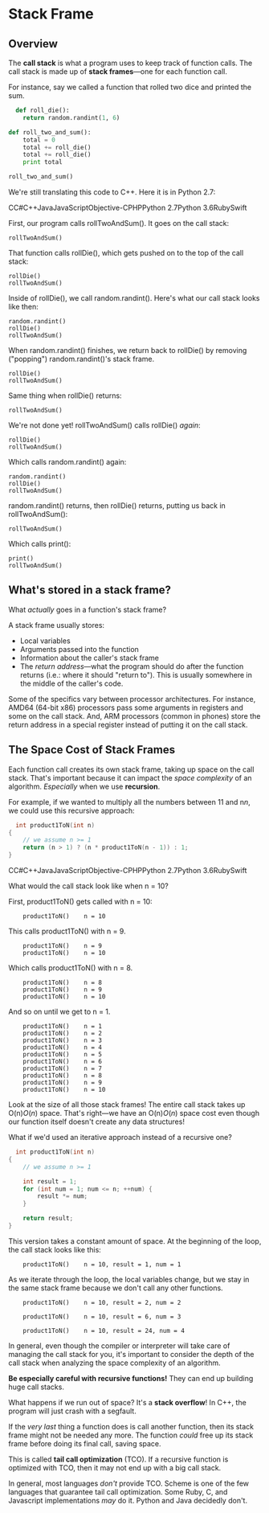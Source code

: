 # Stack Frame

## Overview

The **call stack** is what a program uses to keep track of function calls. The call stack is made up of **stack frames**—one for each function call.

For instance, say we called a function that rolled two dice and printed the sum.

```python
  def roll_die():
    return random.randint(1, 6)

def roll_two_and_sum():
    total = 0
    total += roll_die()
    total += roll_die()
    print total

roll_two_and_sum()
```

We're still translating this code to C++. Here it is in Python 2.7:

CC#C++JavaJavaScriptObjective-CPHPPython 2.7Python 3.6RubySwift

First, our program calls rollTwoAndSum(). It goes on the call stack:

```
rollTwoAndSum()
```

That function calls rollDie(), which gets pushed on to the top of the call stack:

```
rollDie()
rollTwoAndSum()
```

Inside of rollDie(), we call random.randint(). Here's what our call stack looks like then:

```
random.randint()
rollDie()
rollTwoAndSum()
```

When random.randint() finishes, we return back to rollDie() by removing ("popping") random.randint()'s stack frame.

```
rollDie()
rollTwoAndSum()
```

Same thing when rollDie() returns:

```
rollTwoAndSum()
```

We're not done yet! rollTwoAndSum() calls rollDie() *again*:

```
rollDie()
rollTwoAndSum()
```

Which calls random.randint() again:

```
random.randint()
rollDie()
rollTwoAndSum()
```

random.randint() returns, then rollDie() returns, putting us back in rollTwoAndSum():

```
rollTwoAndSum()
```

Which calls print():

```
print()
rollTwoAndSum()
```

## What's stored in a stack frame?

What *actually* goes in a function's stack frame?

A stack frame usually stores:

- Local variables
- Arguments passed into the function
- Information about the caller's stack frame
- The *return address*—what the program should do after the function returns (i.e.: where it should "return to"). This is usually somewhere in the middle of the caller's code.

Some of the specifics vary between processor architectures. For instance, AMD64 (64-bit x86) processors pass some arguments in registers and some on the call stack. And, ARM processors (common in phones) store the return address in a special register instead of putting it on the call stack.

## The Space Cost of Stack Frames

Each function call creates its own stack frame, taking up space on the call stack. That's important because it can impact the *space complexity* of an algorithm. *Especially* when we use **recursion**.

For example, if we wanted to multiply all the numbers between 11 and n*n*, we could use this recursive approach:

```cpp
  int product1ToN(int n)
{
    // we assume n >= 1
    return (n > 1) ? (n * product1ToN(n - 1)) : 1;
}
```

CC#C++JavaJavaScriptObjective-CPHPPython 2.7Python 3.6RubySwift

What would the call stack look like when n = 10?

First, product1ToN() gets called with n = 10:

```
    product1ToN()    n = 10
```

This calls product1ToN() with n = 9.

```
    product1ToN()    n = 9
    product1ToN()    n = 10
```

Which calls product1ToN() with n = 8.

```
    product1ToN()    n = 8
    product1ToN()    n = 9
    product1ToN()    n = 10
```

And so on until we get to n = 1.

```
    product1ToN()    n = 1
    product1ToN()    n = 2
    product1ToN()    n = 3
    product1ToN()    n = 4
    product1ToN()    n = 5
    product1ToN()    n = 6
    product1ToN()    n = 7
    product1ToN()    n = 8
    product1ToN()    n = 9
    product1ToN()    n = 10
```

Look at the size of all those stack frames! The entire call stack takes up O(n)*O*(*n*) space. That's right—we have an O(n)*O*(*n*) space cost even though our function itself doesn't create any data structures!

What if we'd used an iterative approach instead of a recursive one?

```cpp
  int product1ToN(int n)
{
    // we assume n >= 1

    int result = 1;
    for (int num = 1; num <= n; ++num) {
        result *= num;
    }

    return result;
}
```

This version takes a constant amount of space. At the beginning of the loop, the call stack looks like this:

```
    product1ToN()    n = 10, result = 1, num = 1
```

As we iterate through the loop, the local variables change, but we stay in the same stack frame because we don't call any other functions.

```
    product1ToN()    n = 10, result = 2, num = 2
```



```
    product1ToN()    n = 10, result = 6, num = 3
```



```
    product1ToN()    n = 10, result = 24, num = 4
```

In general, even though the compiler or interpreter will take care of managing the call stack for you, it's important to consider the depth of the call stack when analyzing the space complexity of an algorithm.

**Be especially careful with recursive functions!** They can end up building huge call stacks.

What happens if we run out of space? It's a **stack overflow**! In C++, the program will just crash with a segfault.

If the *very last* thing a function does is call another function, then its stack frame might not be needed any more. The function *could* free up its stack frame before doing its final call, saving space.

This is called **tail call optimization** (TCO). If a recursive function is optimized with TCO, then it may not end up with a big call stack.

In general, most languages *don't* provide TCO. Scheme is one of the few languages that guarantee tail call optimization. Some Ruby, C, and Javascript implementations *may* do it. Python and Java decidedly don't.